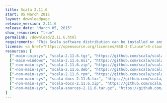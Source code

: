 ```yaml
---
title: Scala 2.11.6
start: 05 March 2015
layout: downloadpage
release_version: 2.11.6
release_date: "March 05, 2015"
show_resources: "true"
permalink: /download/2.11.6.html
requirements: "This Scala software distribution can be installed on any Unix-like or Windows system. It requires the Java Runtime Environment, version 1.6 or later, which can be downloaded from <a href='https://www.java.com/'>java.com</a>."
license: <a href="https://opensource.org/licenses/BSD-3-Clause">3-clause BSD license</a>
resources: [
  ["-main-unixsys", "scala-2.11.6.tgz", "https://github.com/scala/scala/releases/download/v2.11.6/scala-2.11.6.tgz", "Mac OS X, Unix, Cygwin", "25.87M"],
  ["-main-windows", "scala-2.11.6.msi", "https://github.com/scala/scala/releases/download/v2.11.6/scala-2.11.6.msi", "Windows (msi installer)", "107.88M"],
  ["-non-main-sys", "scala-2.11.6.zip", "https://github.com/scala/scala/releases/download/v2.11.6/scala-2.11.6.zip", "Windows", "25.92M"],
  ["-non-main-sys", "scala-2.11.6.deb", "https://github.com/scala/scala/releases/download/v2.11.6/scala-2.11.6.deb", "Debian", "74.54M"],
  ["-non-main-sys", "scala-2.11.6.rpm", "https://github.com/scala/scala/releases/download/v2.11.6/scala-2.11.6.rpm", "RPM package", "106.73M"],
  ["-non-main-sys", "scala-docs-2.11.6.txz", "https://github.com/scala/scala/releases/download/v2.11.6/scala-docs-2.11.6.txz", "API docs", "45.93M"],
  ["-non-main-sys", "scala-docs-2.11.6.zip", "https://github.com/scala/scala/releases/download/v2.11.6/scala-docs-2.11.6.zip", "API docs", "84.06M"],
  ["-non-main-sys", "scala-sources-2.11.6.tar.gz", "https://github.com/scala/scala/archive/v2.11.6.tar.gz", "Sources", ""]
]
---
```

